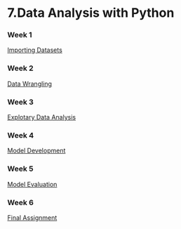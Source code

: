# 7.Data Analysis with Python

### Week 1
[Importing Datasets](https://github.com/TenzinTsundue/IBM-Data-Analyst-Professional-Certificate/tree/main/7.Data%20Analysis%20with%20Python/week%201)
### Week 2
[Data Wrangling](https://github.com/TenzinTsundue/IBM-Data-Analyst-Professional-Certificate/tree/main/7.Data%20Analysis%20with%20Python/week%202)
### Week 3
[Explotary Data Analysis](https://github.com/TenzinTsundue/IBM-Data-Analyst-Professional-Certificate/tree/main/7.Data%20Analysis%20with%20Python/week%203)
### Week 4
[Model Development]()
### Week 5
[Model Evaluation]()
### Week 6
[Final Assignment]()
